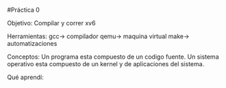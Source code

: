 #Práctica 0

Objetivo:
Compilar y correr xv6

Herramientas:
gcc-> compilador
qemu-> maquina virtual
make-> automatizaciones

Conceptos:
Un programa esta compuesto de un codigo fuente.
Un sistema operativo esta compuesto de un kernel y de aplicaciones del sistema.

Qué aprendí:
